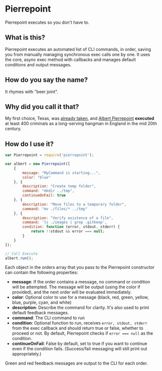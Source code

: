 Pierrepoint
===========

Pierrepoint executes so you don't have to.

## What is this?

Pierrepoint executes an automated list of CLI commands, in order, saving you from manually managing synchronous exec calls one by one. It uses the core, async exec method with callbacks and manages default conditions and output messages.

## How do you say the name?

It rhymes with "beer joint".

## Why did you call it that?

My first choice, Texas, was [already taken](https://npmjs.org/package/texas), and [Albert Pierrepoint](http://en.wikipedia.org/wiki/Albert_Pierrepoint) **executed** at least 400 criminals as a long-serving hangman in England in the mid 20th century.

## How do I use it?

```javascript
var Pierrepoint = require('pierrepoint');

var albert = new Pierrepoint([
    {
        message: "MyCommand is starting...",
        color: "blue"
    }, {
        description: "Create temp folder",
        command: "mkdir ../tmp",
        continueOnFail: true
    }, {
        description: "Move files to a temporary folder",
        command: "mv ./files/* ../tmp"
    }, {
        description: "Verify existence of a file",
        command: 'ls ./images | grep .gitkeep',
        condition: function (error, stdout, stderr) {
            return !!stdout && error === null;
        }
    }
]);

// Call Execute
albert.run();
```

Each object in the orders array that you pass to the Pierrepoint constructor can contain the following properties:

* **message**: If the order contains a message, no command or condition will be attempted. The message will be output (using the color if provided), and the next order will be evaluated immediately.
* **color**: Optional color to use for a message (black, red, green, yellow, blue, purple, cyan, and white)
* **description**: Describe the command for clarity. It's also used to print default feedback messages.
* **command**: The CLI command to run
* **condition**: Optional function to run, receives `error, stdout, stderr` from the exec callback and should return true or false, whether to proceed or not. By default, Pierrepoint checks if `error === null` as the condition.
* **continueOnFail**: False by default, set to true if you want to continue even if the condition fails. (Success/fail messaging will still print out appropriately.)

Green and red feedback messages are output to the CLI for each order.